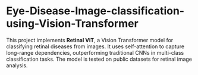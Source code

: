 # Eye-Disease-Image-classification-using-Vision-Transformer
This project implements **Retinal ViT**, a Vision Transformer model for classifying retinal diseases from images. It uses self-attention to capture long-range dependencies, outperforming traditional CNNs in multi-class classification tasks. The model is tested on public datasets for retinal image analysis.
